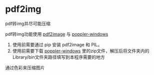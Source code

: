# pdf2img
pdf转img并尽可能压缩

pdf转img功能使用 [pdf2image](https://pypi.org/project/pdf2image/) 与 [poppler-windows]([https://github.dev/Bili345679/something_private/blob/main/README.md](https://github.com/oschwartz10612/poppler-windows))

1. 使用前需要通过 pip 安装 pdf2image 和 PIL。
2. 使用前需要下载 [poppler-windows](https://github.com/oschwartz10612/poppler-windows/releases) 里的zip文件，解压后将文件夹内的Library/bin文件夹路径填写到本程序需要的地方

通过色彩来压缩图片
